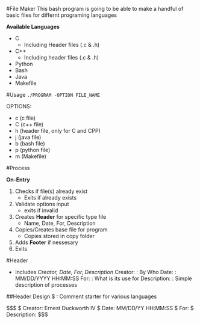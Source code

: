 #File Maker
This bash program is going to be able to make a handful of basic files for differnt programing languages

**Available Languages**
- C
   - Including Header files (.c & .h)
- C++
   - Including header files (.c & .h)
- Python 
- Bash
- Java
- Makefile


#Usage
`./PROGRAM -OPTION FILE_NAME`

OPTIONS:
- c (c file)
- C (c++ file)
- h (header file, only for C and CPP)
- j (java file)
- b (bash file)
- p (python file)
- m (Makefile) 


#Process

**On-Entry**
1. Checks if file(s) already exist
   - Exits if already exists
2. Validate options input
   - exits if invalid
3. Creates **Header** for specific type file
   - Name, Date, For, Description
4. Copies/Creates base file for program
   - Copies stored in copy folder
5. Adds **Footer** if nessesary
6. Exits


#Header
- Includes *Creator, Date, For, Description* 
Creator:
: By Who
Date: 
: MM/DD/YYYY HH:MM:SS
For: 
: What is its use for
Description: 
: Simple description of processes


##Header Design
$
: Comment starter for various languages

$$$
$ Creator: Ernest Duckworth IV
$ Date: MM/DD/YY HH:MM:SS
$ For: 
$ Description: 
$$$


